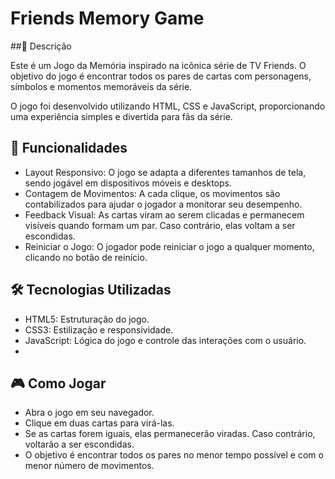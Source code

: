 # Friends Memory Game

##📝 Descrição

Este é um Jogo da Memória inspirado na icônica série de TV Friends. O objetivo do jogo é encontrar todos os pares de cartas com personagens, símbolos e momentos memoráveis da série.

O jogo foi desenvolvido utilizando HTML, CSS e JavaScript, proporcionando uma experiência simples e divertida para fãs da série.

## 🚀 Funcionalidades

- Layout Responsivo: O jogo se adapta a diferentes tamanhos de tela, sendo jogável em dispositivos móveis e desktops.
- Contagem de Movimentos: A cada clique, os movimentos são contabilizados para ajudar o jogador a monitorar seu desempenho.
- Feedback Visual: As cartas viram ao serem clicadas e permanecem visíveis quando formam um par. Caso contrário, elas voltam a ser escondidas.
- Reiniciar o Jogo: O jogador pode reiniciar o jogo a qualquer momento, clicando no botão de reinício.
  
## 🛠️ Tecnologias Utilizadas

- HTML5: Estruturação do jogo.
- CSS3: Estilização e responsividade.
- JavaScript: Lógica do jogo e controle das interações com o usuário.
- 
## 🎮 Como Jogar
- Abra o jogo em seu navegador.
- Clique em duas cartas para virá-las.
- Se as cartas forem iguais, elas permanecerão viradas. Caso contrário, voltarão a ser escondidas.
- O objetivo é encontrar todos os pares no menor tempo possível e com o menor número de movimentos.
